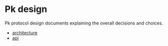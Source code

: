 # Pk design

Pk protocol design documents explaining the overall decisions and choices.

- [architecture](./architecture.md)
- [api](./api.md)
